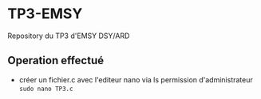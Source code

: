 # TP3-EMSY
Repository du TP3 d'EMSY DSY/ARD


## Operation effectué

* créer un fichier.c avec l'editeur nano via ls permission d'administrateur
`sudo nano TP3.c`
